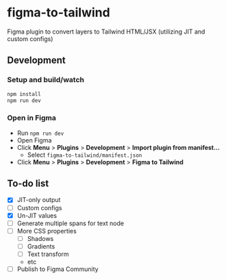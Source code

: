 # figma-to-tailwind

Figma plugin to convert layers to Tailwind HTML/JSX (utilizing JIT and custom configs)

## Development

### Setup and build/watch

```bash
npm install
npm run dev
```

### Open in Figma

- Run `npm run dev`
- Open Figma
- Click **Menu** > **Plugins** > **Development** > **Import plugin from manifest...**
  - Select `figma-to-tailwind/manifest.json`
- Click **Menu** > **Plugins** > **Development** > **Figma to Tailwind**

## To-do list

- [x] JIT-only output
- [ ] Custom configs
- [x] Un-JIT values
- [ ] Generate multiple spans for text node
- [ ] More CSS properties
  - [ ] Shadows
  - [ ] Gradients
  - [ ] Text transform
  - etc
- [ ] Publish to Figma Community
